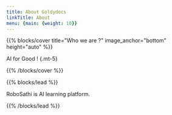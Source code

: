 ```yaml
---
title: About Goldydocs
linkTitle: About
menu: {main: {weight: 10}}
---
```


{{% blocks/cover title="Who we are ?" image_anchor="bottom" height="auto" %}}

AI for Good !
{.mt-5}

{{% /blocks/cover %}}

{{% blocks/lead %}}

RoboSathi is AI learning platform.

{{% /blocks/lead %}}

<!-- KK Commenting this section for now
{{% blocks/section %}}

# Ayushi Kumari
{.text-center}

{{% /blocks/section %}}

{{% blocks/section %}}

# Kumar Karan
{.text-center}

{{% /blocks/section %}}
This section commented End !-->